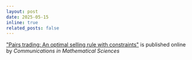 ```yaml
---
layout: post
date: 2025-05-15
inline: true
related_posts: false
---
```


["Pairs trading: An optimal selling rule with constraints"](https://link.intlpress.com/JDetail/1951356117065445377) is published online by *Communications in Mathematical Sciences*
